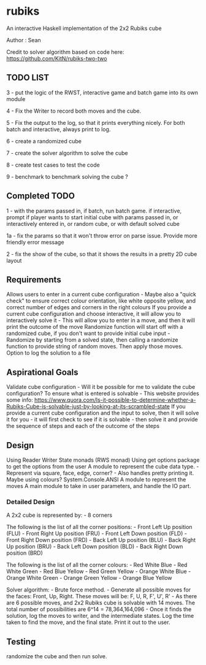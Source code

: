 # rubiks
An interactive Haskell implementation of the 2x2 Rubiks cube 

Author : Sean 

Credit to solver algorithm based on code here:
https://github.com/KitN/rubiks-two-two

## TODO LIST

3 - put the logic of the RWST, interactive game and batch game into its own module

4 - Fix the Writer to record both moves and the cube. 

5 - Fix the output to the log, so that it prints everything nicely. For both batch and interactive, always print to log.

6 - create a randomized cube

7 - create the solver algorithm to solve the cube

8 - create test cases to test the code

9 - benchmark to benchmark solving the cube ?

## Completed TODO

1 - with the params passed in, if batch, run batch game. if interactive, prompt if player wants to start initial cube
    with params passed in, or interactively entered in, or random cube, or with default solved cube

1a - fix the params so that it won't throw error on parse issue. Provide more friendly error message

2 - fix the show of the cube, so that it shows the results in a pretty 2D cube layout



## Requirements
Allows users to enter in a current cube configuration
    - Maybe also a "quick check" to ensure correct colour orientation, like white opposite yellow, and correct number of edges and corners in the right colours
If you provide a current cube configuration and choose interactive, it will allow you to interactively solve it
    - This will allow you to enter in a move, and then it will print the outcome of the move
Randomize function will start off with a randomized cube, if you don't want to provide initial cube input
    - Randomize by starting from a solved state, then calling a randomize function to provide string of random moves. Then apply those moves.
Option to log the solution to a file


## Aspirational Goals
Validate cube configuration
    - Will it be possible for me to validate the cube configuration? To ensure what is entered is solvable
    - This website provides some info: 
      https://www.quora.com/Is-it-possible-to-determine-whether-a-Rubiks-Cube-is-solvable-just-by-looking-at-its-scrambled-state
If you provide a current cube configuration and the input to solve, then it will solve it for you
    - it will first check to see if it is solvable
    - then solve it and provide the sequence of steps and each of the outcome of the steps

## Design
Using Reader Writer State monads (RWS monad)
Using get options package to get the options from the user
A module to represent the cube data type. 
    - Represent via square, face, edge, corner?
    - Also handles pretty printing it. Maybe using colours? System.Console.ANSI
A module to represent the moves
A main module to take in user parameters, and handle the IO part. 

### Detailed Design

A 2x2 cube is represented by:
    - 8 corners

The following is the list of all the corner positions:
    - Front Left Up position (FLU)
    - Front Right Up position (FRU)
    - Front Left Down position (FLD)
    - Front Right Down position (FRD)
    - Back Left Up position (BLU)
    - Back Right Up position (BRU)
    - Back Left Down position (BLD)
    - Back Right Down position (BRD)

The following is the list of all the corner colours:
    - Red White Blue
    - Red White Green
    - Red Blue Yellow
    - Red Green Yellow
    - Orange White Blue
    - Orange White Green
    - Orange Green Yellow
    - Orange Blue Yellow

Solver algorithm:
    - Brute force method.
    - Generate all possible moves for the faces: Front, Up, Right. These moves will be: F, U, R, F', U', R'
    - As there are 6 possible moves, and 2x2 Rubiks cube is solvable with 14 moves. The total number of possibilities are 6^14 = 78,364,164,096
    - Once it finds the solution, log the moves to writer, and the intermediate states.  Log the time taken to find the move, and the final state. Print it out to the user.


## Testing
randomize the cube and then run solve.






